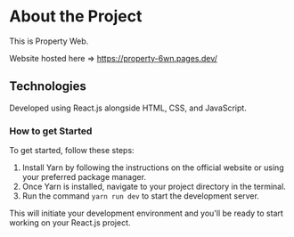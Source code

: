 # About the Project

This is Property Web.

Website hosted here => https://property-6wn.pages.dev/

## Technologies

Developed using React.js alongside HTML, CSS, and JavaScript.

### How to get Started

To get started, follow these steps:

1. Install Yarn by following the instructions on the official website or using your preferred package manager.
2. Once Yarn is installed, navigate to your project directory in the terminal.
3. Run the command `yarn run dev` to start the development server.

This will initiate your development environment and you'll be ready to start working on your React.js project.